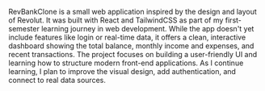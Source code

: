 RevBankClone is a small web application inspired by the design and layout of Revolut. It was built with React and TailwindCSS as part of my first-semester learning journey in web development. While the app doesn't yet include features like login or real-time data, it offers a clean, interactive dashboard showing the total balance, monthly income and expenses, and recent transactions. The project focuses on building a user-friendly UI and learning how to structure modern front-end applications. As I continue learning, I plan to improve the visual design, add authentication, and connect to real data sources.
